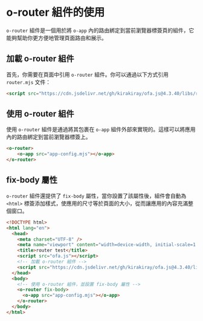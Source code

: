 # o-router 組件的使用

`o-router` 組件是一個用於將 `o-app` 內的路由綁定到當前瀏覽器標簽頁的組件，它能夠幫助你更方便地管理頁面路由和展示。

## 加載 o-router 組件

首先，你需要在頁面中引用 `o-router` 組件。你可以通過以下方式引用 `router.mjs` 文件：

```html
<script src="https://cdn.jsdelivr.net/gh/kirakiray/ofa.js@4.3.40/libs/router/dist/router.min.js"></script>
```

## 使用 o-router 組件

使用 `o-router` 組件是通過將其包裹在 `o-app` 組件外部來實現的。這樣可以將應用內的路由綁定到當前瀏覽器標簽上。

```html
<o-router>
    <o-app src="app-config.mjs"></o-app>
</o-router>
```

## fix-body 屬性

`o-router` 組件還提供了 `fix-body` 屬性，當你設置了該屬性後，組件會自動為 `<html>` 標簽添加樣式，使應用的尺寸等於頁面的大小，從而讓應用的內容充滿整個窗口。

```html
<!DOCTYPE html>
<html lang="en">
  <head>
    <meta charset="UTF-8" />
    <meta name="viewport" content="width=device-width, initial-scale=1.0" />
    <title>router test</title>
    <script src="ofa.js"></script>
    <!-- 加載 o-router 組件 -->
    <script src="https://cdn.jsdelivr.net/gh/kirakiray/ofa.js@4.3.40/libs/router/dist/router.min.js"></script>
  </head>
  <body>
    <!-- 使用 o-router 組件，並設置 fix-body 屬性 -->
    <o-router fix-body> 
      <o-app src="app-config.mjs"></o-app>
    </o-router>
  </body>
</html>
```